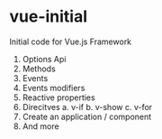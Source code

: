 # vue-initial
Initial code for Vue.js Framework

1. Options Api
2. Methods
3. Events
4. Events modifiers
5. Reactive properties
6. Direcitves
    a. v-if
    b. v-show
    c. v-for
7. Create an application / component
8. And more
